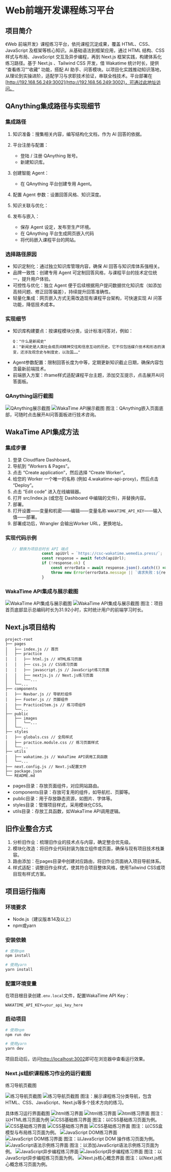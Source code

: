 

# Web前端开发课程练习平台

## 项目简介

《Web 前端开发》课程练习平台，依托课程沉淀成果，覆盖 HTML、CSS、JavaScript 及框架等核心知识。从基础语法到框架应用，通过 HTML 结构、CSS 样式与布局、JavaScript 交互及异步编程，再到 Next.js 框架实践，构建体系化练习路径。基于 Next.js 、Tailwind CSS 开发，借 Wakatime 统计时长，提供 “查看练习”“收藏” 功能，搭配 AI 助手、问答模块。以项目化实践推动知识落地，从理论到实操进阶，适配学习与求职技术验证，串联全栈技术。平台部署在[http://192.168.56.249:3002](http://192.168.56.249:3002)，可通过此地址访问。

## QAnything集成路径与实现细节

### 集成路径

1. 知识准备：搜集相关内容，编写结构化文档，作为 AI 回答的依据。

2. 平台注册与配置：
   - 登陆 / 注册 QAnything 账号。
   - 新建知识库。

3. 创建智能 Agent：
   - 在 QAnything 平台创建专用 Agent。

4. 配置 Agent 参数：设置回答风格、知识深度。

5. 知识关联与优化：

6. 发布与嵌入：
   - 保存 Agent 设定，发布至生产环境。
   - 在 QAnything 平台生成网页嵌入代码
   - 将代码嵌入课程平台的网站。
### 选择路径原因

- 知识定制化：通过独立知识库管理内容，确保 AI 回答与知识库体系强相关。
- 品牌一致性：创建专用 Agent 可定制回答风格，与课程平台的技术定位统一，提升用户体验。
- 可控性与优化：独立 Agent 便于后续根据用户提问数据优化知识库（如添加高频问题、修正回答偏差），持续提升回答准确性。
- 轻量化集成：网页嵌入方式无需改造现有课程平台架构，可快速实现 AI 问答功能，降低技术成本。
### 实现细节

- 知识库构建要点：按课程模块分类，设计标准问答对，例如：
  ```
  Q："什么是新闻史"
  A："新闻史是人类社会成员间精神交往和信息互动的历史。它不仅包括媒介技术和形态的演变，还涉及观念史与制度史，以及国……"
  ```
- Agent参数配置：限制回答长度为中等，定期更新知识截止日期，确保内容包含最新前端技术。
- 前端嵌入方案：iframe样式适配课程平台主题，添加交互提示，点击展开AI问答面板。

### QAnything运行截图

![QAnything展示截图](./images/QAnything%201.jpg)
![WakaTime API展示截图](./images/QAnything%202.jpg)
图注：QAnything嵌入页面底部，可随时点击展开AI问答面板进行技术咨询。

## WakaTime API集成方法

### 集成步骤

1. 登录 Cloudflare Dashboard。
2. 导航到 “Workers & Pages”。
3. 点击 “Create application”，然后选择 “Create Worker”。
4. 给您的 Worker 一个唯一的名称 (例如 4.wakatime-api-proxy)，然后点击 “Deploy”。
5. 点击 “Edit code” 进入在线编辑器。
6. 打开 src/index.js (或您在 Dashboard 中编辑的文件)，并替换内容。
7. 部署。
8. 打开设置——变量和机密——编辑——变量名称 `WAKATIME_API_KEY`——输入值——部署。
9. 部署成功后，Wrangler 会输出Worker URL，更换地址。

### 实现代码示例

```javascript
   // 替换为项目总时长 API 端点
                const apiUrl = `https://csc-wakatime.wemedia.press/`;
                const response = await fetch(apiUrl);
                if (!response.ok) {
                    const errorData = await response.json().catch(() => ({ message: "解析错误响应失败" }));
                    throw new Error(errorData.message || `请求失败：${response.status}`);
                }
```

### WakaTime API集成与展示截图

![WakaTime API集成与展示截图](./images/QAnything%201.jpg)
![WakaTime API集成与展示截图](./images/QAnything%202.jpg)
图注：项目首页底部显示总编码时长为31.92小时，实时统计用户的前端学习时长。

## Next.js项目结构

```
project-root
├── pages
│   ├── index.js // 首页
│   ├── practice
│   │   ├── html.js // HTML练习页面
│   │   ├── css.js // CSS练习页面
│   │   ├── javascript.js // JavaScript练习页面
│   │   ├── nextjs.js // Next.js练习页面
│   │   └──...
│   └──...
├── components
│   ├── Navbar.js // 导航栏组件
│   ├── Footer.js // 页脚组件
│   ├── PracticeItem.js // 练习项组件
│   └──...
├── public
│   ├── images
│   │   └──...
│   └──...
├── styles
│   ├── globals.css // 全局样式
│   ├── practice.module.css // 练习页面样式
│   └──...
├── utils
│   ├── wakatime.js // WakaTime API调用工具函数
│   └──...
├── next.config.js // Next.js配置文件
├── package.json
└── README.md
```

- pages目录：存放页面组件，对应网站路由。
- components目录：存放可复用的组件，如导航栏、页脚等。
- public目录：用于存放静态资源，如图片、字体等。
- styles目录：管理项目样式，采用模块化CSS。
- utils目录：存放工具函数，如WakaTime API调用逻辑。

## 旧作业整合方式

1. 分析旧作业：梳理旧作业的技术点与内容，确定整合优先级。
2. 模块化改造：将旧作业代码封装为独立组件或页面，确保与现有项目技术栈兼容。
3. 路由添加：在pages目录中创建对应路由，将旧作业页面纳入项目导航体系。
4. 样式适配：调整旧作业样式，使其符合项目整体风格，使用Tailwind CSS或项目现有样式方案。

## 项目运行指南

### 环境要求

- Node.js（建议版本14及以上）
- npm或yarn

### 安装依赖

```bash
# 使用npm
npm install

# 使用yarn
yarn install
```

### 配置环境变量

在项目根目录创建`.env.local`文件，配置WakaTime API Key：

```
WAKATIME_API_KEY=your_api_key_here
```

### 启动项目

```bash
# 使用npm
npm run dev

# 使用yarn
yarn dev
```

项目启动后，访问[http://localhost:3002](http://localhost:3002)即可在浏览器中查看运行效果。

### Next.js组织课程练习作业的运行截图

练习导航页截图

![练习导航页截图](./images/首页%201.jpg)
![练习导航页截图](./images/首页%202.jpg)
图注：展示课程练习分类导航，包含HTML、CSS、JavaScript、Next.js等多个技术方向的练习。

具体练习运行界面截图
![html练习界面](./images/HTML练习界面%201.jpg)
![html练习界面](./images/HTML练习界面%202.jpg)
![html练习界面](./images/HTML练习界面%203.jpg)
图注：以HTML练习页面为例
![CSS基础练习界面](./images/CSS基础练习界面.jpg)
图注：以CSS基础练习页面为例。
![CSS基础练习界面](./images/CSS盒模型与布局%201.jpg)
![CSS基础练习界面](./images/CSS盒模型与布局%202.jpg)
![CSS基础练习界面](./images/CSS盒模型与布局%203.jpg)
图注：以CSS盒模型与布局练习页面为例。
![JavaScript DOM练习界面](./images/JavaScript%20DOM%20操作%201.jpg)
![JavaScript DOM练习界面](./images/JavaScript%20DOM%20操作%202.jpg)
图注：以JavaScript DOM 操作练习页面为例。
![JavaScript语法示例练习界面](./images/添加JavaScript语法示例页面.jpg)
图注：以添加JavaScript语法示例练习页面为例。
![JavaScript异步编程练习界面](./images/JavaScript异步编程练习%201.jpg)
![JavaScript异步编程练习界面](./images/JavaScript异步编程练习%202.jpg)
图注：以JavaScript异步编程练习页面为例。
![Next.js核心概念界面](./images/Next.js%20核心概念.jpg)
图注：以Next.js核心概念练习页面为例。
